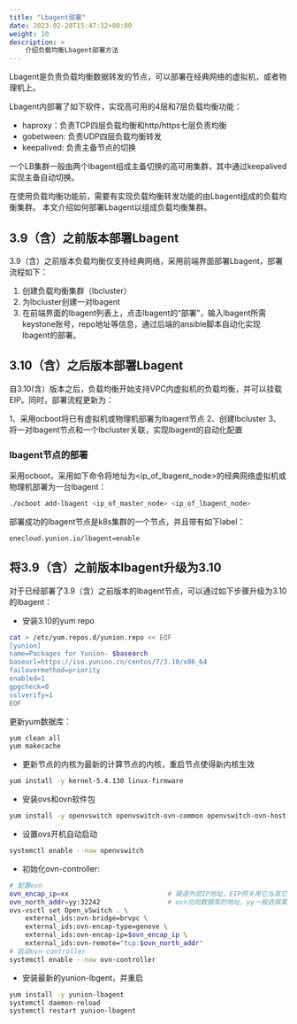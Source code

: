 ```yaml
---
title: "Lbagent部署"
date: 2023-02-20T15:47:12+08:00
weight: 10
description: >
    介绍负载均衡Lbagent部署方法
---
```


Lbagent是负责负载均衡数据转发的节点，可以部署在经典网络的虚拟机，或者物理机上。

Lbagent内部署了如下软件，实现高可用的4层和7层负载均衡功能：

* haproxy：负责TCP四层负载均衡和http/https七层负责均衡
* gobetween: 负责UDP四层负载均衡转发
* keepalived: 负责主备节点的切换

一个LB集群一般由两个lbagent组成主备切换的高可用集群，其中通过keepalived实现主备自动切换。

在使用负载均衡功能前，需要有实现负载均衡转发功能的由Lbagent组成的负载均衡集群。
本文介绍如何部署Lbagent以组成负载均衡集群。

## 3.9（含）之前版本部署Lbagent

3.9（含）之前版本负载均衡仅支持经典网络，采用前端界面部署Lbagent，部署流程如下：

1. 创建负载均衡集群（lbcluster）
2. 为lbcluster创建一对lbagent
3. 在前端界面的lbagent列表上，点击lbagent的“部署”，输入lbagent所需keystone账号，repo地址等信息，通过后端的ansible脚本自动化实现lbagent的部署。

## 3.10（含）之后版本部署Lbagent

自3.10(含）版本之后，负载均衡开始支持VPC内虚拟机的负载均衡，并可以挂载EIP。同时，部署流程更新为：

1、采用ocboot将已有虚拟机或物理机部署为lbagent节点
2、创建lbcluster
3、将一对lbagent节点和一个lbcluster关联，实现lbagent的自动化配置

### lbagent节点的部署

采用ocboot，采用如下命令将地址为<ip_of_lbagent_node>的经典网络虚拟机或物理机部署为一台lbagent：

```bash
./ocboot add-lbagent <ip_of_master_node> <ip_of_lbagent_node>
```

部署成功的lbagent节点是k8s集群的一个节点，并且带有如下label：

```
onecloud.yunion.io/lbagent=enable
```

## 将3.9（含）之前版本lbagent升级为3.10

对于已经部署了3.9（含）之前版本的lbagent节点，可以通过如下步骤升级为3.10的lbagent：

* 安装3.10的yum repo
```bash
cat > /etc/yum.repos.d/yunion.repo << EOF
[yunion]
name=Packages for Yunion- $basearch
baseurl=https://iso.yunion.cn/centos/7/3.10/x86_64
failovermethod=priority
enabled=1
gpgcheck=0
sslverify=1
EOF
```

更新yum数据库：

```bash
yum clean all
yum makecache
```

* 更新节点的内核为最新的计算节点的内核，重启节点使得新内核生效

```bash
yum install -y kernel-5.4.130 linux-firmware
```

* 安装ovs和ovn软件包

```bash
yum install -y openvswitch openvswitch-ovn-common openvswitch-ovn-host kmod-openvswitch
```

* 设置ovs开机自动启动

```bash
systemctl enable --now openvswitch
```

* 初始化ovn-controller: 

```bash
# 配置ovn
ovn_encap_ip=xx							# 隧道外层IP地址，EIP网关用它与其它计算节点通信
ovn_north_addr=yy:32242					# ovn北向数据库的地址，yy一般选择某台宿主机ip地址；端口默认为32242，对应k8s default-ovn-north service中的端口号
ovs-vsctl set Open_vSwitch . \
	external_ids:ovn-bridge=brvpc \
	external_ids:ovn-encap-type=geneve \
	external_ids:ovn-encap-ip=$ovn_encap_ip \
	external_ids:ovn-remote="tcp:$ovn_north_addr"
# 启动ovn-controller
systemctl enable --now ovn-controller
```

* 安装最新的yunion-lbgent，并重启

```bash
yum install -y yunion-lbagent
systemctl daemon-reload
systemctl restart yunion-lbagent
```
